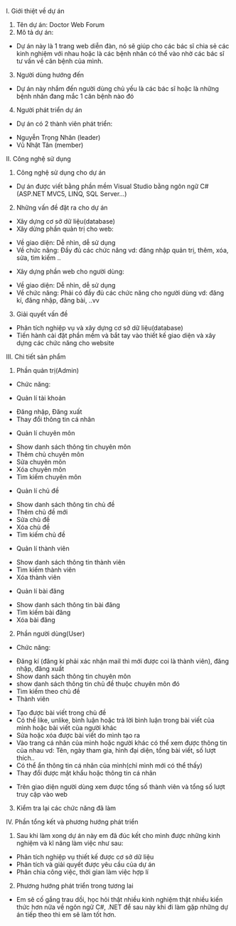 I. Giới thiệt về dự án
1. Tên dự án: Doctor Web Forum
2. Mô tả dự án: 
- Dự án này là 1 trang web diễn đàn, nó sẽ giúp cho các bác sĩ chia sẻ các kinh nghiệm với nhau hoặc là
 các bệnh nhân có thể vào nhờ các bác sĩ tư vấn về căn bệnh của mình. 
3. Người dùng hướng đến
- Dự án này nhắm đến người dùng chủ yếu là các bác sĩ hoặc là những bệnh nhân đang mắc 1 căn bệnh nào
 đó
4. Người phát triển dự án
- Dự án có 2 thành viên phát triển:
+ Nguyễn Trọng Nhân (leader)
+ Vũ Nhật Tân (member)

II. Công nghệ sử dụng
1. Công nghệ sử dụng cho dự án
- Dự án được viết bằng phần mềm Visual Studio bằng ngôn ngữ C# (ASP.NET MVC5, LINQ, SQL Server...)
2. Những vấn đề đặt ra cho dự án
- Xây dựng cơ sở dữ liệu(database)
- Xây dừng phần quản trị cho web:
+ Về giao diện: Dễ nhìn, dễ sử dụng
+ Về chức năng: Đầy đủ các chức năng
vd: đăng nhập quản trị, thêm, xóa, sửa, tìm kiếm ..
- Xây dựng phần web cho người dùng:
+ Về giao diện: Dễ nhìn, dễ sử dụng
+ Về chức năng: Phải có đầy đủ các chức năng cho người dùng
vd: đăng kí, đăng nhập, đăng bài, ..vv
3. Giải quyết vấn đề
- Phân tích nghiệp vụ và xây dựng cơ sở dữ liệu(database)
- Tiến hành cài đặt phần mềm và bắt tay vào thiết kế giao diện và xây dựng các chức năng cho website

III. Chi tiết sản phẩm
1. Phần quản trị(Admin)
* Chức năng:
- Quản lí tài khoản
+ Đăng nhập, Đăng xuất
+ Thay đổi thông tin cá nhân
- Quản lí chuyên môn
+ Show danh sách thông tin chuyên môn
+ Thêm chủ chuyên môn
+ Sửa chuyên môn
+ Xóa chuyên môn
+ Tìm kiếm chuyên môn
- Quản lí chủ đề
+ Show danh sách thông tin chủ đề
+ Thêm chủ đề mới
+ Sửa chủ đề
+ Xóa chủ đề
+ Tìm kiếm chủ đề
- Quản lí thành viên
+ Show danh sách thông tin thành viên
+ Tìm kiếm thành viên
+ Xóa thành viên
- Quản lí bài đăng
+ Show danh sách thông tin bài đăng
+ Tìm kiếm bài đăng
+ Xóa bài đăng
2. Phần người dùng(User)
* Chức năng:
- Đăng kí (đăng kí phải xác nhận mail thì mới được coi là thành viên), đăng nhập, đăng xuất
- Show danh sách thông tin chuyên môn
- show danh sách thông tin chủ đề thuộc chuyên môn đó
- Tìm kiếm theo chủ đề
- Thành viên
+ Tạo được bài viết trong chủ đề
+ Có thể like, unlike, bình luận hoặc trả lời bình luận trong bài viết của mình hoặc bài viết của người
 khác
+ Sửa hoặc xóa được bài viết do mình tạo ra
+ Vào trang cá nhân của mình hoặc người khác có thể xem được thông tin của nhau
vd: Tên, ngày tham gia, hình đại diện, tổng bài viết, số lượt thích..
+ Có thể ẩn thông tin cá nhân của mình(chỉ mình mới có thể thấy)
+ Thay đổi được mật khẩu hoặc thông tin cá nhân
- Trên giao diện người dùng xem được tổng số thành viên và tổng số lượt truy cập vào web
3. Kiểm tra lại các chức năng đã làm

IV. Phần tổng kết và phương hướng phát triển
1. Sau khi làm xong dự án này em đã đúc kết cho mình được những kinh nghiệm và kĩ năng làm việc như sau:
- Phân tích nghiệp vụ thiết kế được cơ sở dữ liệu
- Phân tích và giải quyết được yêu cầu của dự án
- Phân chia công việc, thời gian làm việc hợp lí
2. Phương hướng phát triển trong tương lai
- Em sẽ cố gắng trau dồi, học hỏi thật nhiều kinh nghiệm thật nhiều kiến thức hơn nữa về ngôn ngữ
 C#, .NET để sau này khi đi làm gặp những dự án tiếp theo thì em sẽ làm tốt hơn.








